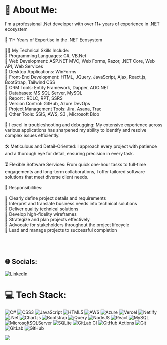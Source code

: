 # 💫 About Me:
I'm a professional .Net developer with over 11+ years of experience in .NET ecosystem<br><br>🎯 11+ Years of Expertise in the .NET Ecosystem<br><br>👨‍💻 My Technical Skills Include:<br>🔹 Programming Languages: C#, VB.Net<br>🔹 Web Development: ASP.NET MVC, Web Forms, Razor, .NET Core, Web API, Web Services<br>🔹 Desktop Applications: WinForms<br>🔹 Front-End Development: HTML, JQuery, JavaScript, Ajax, React.js, BootStrap, Tailwind CSS<br>🔹 ORM Tools: Entity Framework, Dapper, ADO.NET<br>🔹 Databases: MS SQL Server, MySQL<br>🔹 Report : RDLC, RPT, SSRS<br>🔹 Version Control: GitHub, Azure DevOps<br>🔹 Project Management Tools: Jira, Asana, Trac<br>🔹 Other Tools: SSIS, AWS, S3 , Microsoft Blob <br><br>🎯 I excel in troubleshooting and debugging: My extensive experience across various applications has sharpened my ability to identify and resolve complex issues efficiently.<br><br>🛠️ Meticulous and Detail-Oriented: I approach every project with patience and a thorough eye for detail, ensuring precision in every task.<br><br>⏳ Flexible Software Services: From quick one-hour tasks to full-time engagements and long-term collaborations, I offer tailored software solutions that meet diverse client needs.<br><br>📝 Responsibilities:<br><br>🔹 Clearly define project details and requirements<br>🔹 Interpret and translate business needs into technical solutions<br>🔹 Deliver quality technical solutions<br>🔹 Develop high-fidelity wireframes<br>🔹 Strategize and plan projects effectively<br>🔹 Advocate for stakeholders throughout the project lifecycle<br>🔹 Lead and manage projects to successful completion<br><br><br><br>


## 🌐 Socials:
[![LinkedIn](https://img.shields.io/badge/LinkedIn-%230077B5.svg?logo=linkedin&logoColor=white)](https://linkedin.com/in/biren-mistry) 

# 💻 Tech Stack:
![C#](https://img.shields.io/badge/c%23-%23239120.svg?style=for-the-badge&logo=csharp&logoColor=white) ![CSS3](https://img.shields.io/badge/css3-%231572B6.svg?style=for-the-badge&logo=css3&logoColor=white) ![JavaScript](https://img.shields.io/badge/javascript-%23323330.svg?style=for-the-badge&logo=javascript&logoColor=%23F7DF1E) ![HTML5](https://img.shields.io/badge/html5-%23E34F26.svg?style=for-the-badge&logo=html5&logoColor=white) ![AWS](https://img.shields.io/badge/AWS-%23FF9900.svg?style=for-the-badge&logo=amazon-aws&logoColor=white) ![Azure](https://img.shields.io/badge/azure-%230072C6.svg?style=for-the-badge&logo=microsoftazure&logoColor=white) ![Vercel](https://img.shields.io/badge/vercel-%23000000.svg?style=for-the-badge&logo=vercel&logoColor=white) ![Netlify](https://img.shields.io/badge/netlify-%23000000.svg?style=for-the-badge&logo=netlify&logoColor=#00C7B7) ![.Net](https://img.shields.io/badge/.NET-5C2D91?style=for-the-badge&logo=.net&logoColor=white) ![Chart.js](https://img.shields.io/badge/chart.js-F5788D.svg?style=for-the-badge&logo=chart.js&logoColor=white) ![Bootstrap](https://img.shields.io/badge/bootstrap-%238511FA.svg?style=for-the-badge&logo=bootstrap&logoColor=white) ![jQuery](https://img.shields.io/badge/jquery-%230769AD.svg?style=for-the-badge&logo=jquery&logoColor=white) ![NodeJS](https://img.shields.io/badge/node.js-6DA55F?style=for-the-badge&logo=node.js&logoColor=white) ![React](https://img.shields.io/badge/react-%2320232a.svg?style=for-the-badge&logo=react&logoColor=%2361DAFB) ![MySQL](https://img.shields.io/badge/mysql-4479A1.svg?style=for-the-badge&logo=mysql&logoColor=white) ![MicrosoftSQLServer](https://img.shields.io/badge/Microsoft%20SQL%20Server-CC2927?style=for-the-badge&logo=microsoft%20sql%20server&logoColor=white) ![SQLite](https://img.shields.io/badge/sqlite-%2307405e.svg?style=for-the-badge&logo=sqlite&logoColor=white) ![GitLab CI](https://img.shields.io/badge/gitlab%20CI-%23181717.svg?style=for-the-badge&logo=gitlab&logoColor=white) ![GitHub Actions](https://img.shields.io/badge/github%20actions-%232671E5.svg?style=for-the-badge&logo=githubactions&logoColor=white) ![Git](https://img.shields.io/badge/git-%23F05033.svg?style=for-the-badge&logo=git&logoColor=white) ![GitLab](https://img.shields.io/badge/gitlab-%23181717.svg?style=for-the-badge&logo=gitlab&logoColor=white) ![GitHub](https://img.shields.io/badge/github-%23121011.svg?style=for-the-badge&logo=github&logoColor=white)

[![](https://visitcount.itsvg.in/api?id=biren9559&icon=0&color=0)](https://visitcount.itsvg.in)

<!-- Proudly created with GPRM ( https://gprm.itsvg.in ) -->
